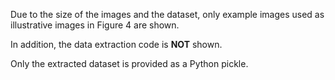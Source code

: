 Due to the size of the images and the dataset, only example images used as illustrative images in Figure 4 are shown.

In addition, the data extraction code is **NOT** shown.

Only the extracted dataset is provided as a Python pickle.
